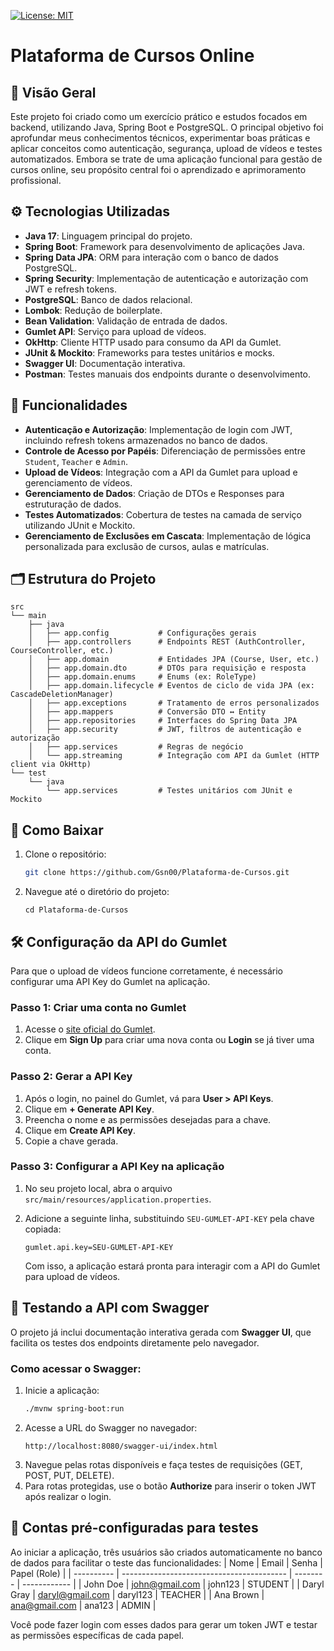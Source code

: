 [![License: MIT](https://img.shields.io/badge/License-MIT-yellow.svg)](https://github.com/Gsn00/plataforma-de-cursos/blob/main/LICENSE)

# Plataforma de Cursos Online

## 🎯 Visão Geral

Este projeto foi criado como um exercício prático e estudos focados em backend, utilizando Java, Spring Boot e PostgreSQL. O principal objetivo foi aprofundar meus conhecimentos técnicos, experimentar boas práticas e aplicar conceitos como autenticação, segurança, upload de vídeos e testes automatizados. Embora se trate de uma aplicação funcional para gestão de cursos online, seu propósito central foi o aprendizado e aprimoramento profissional.

## ⚙️ Tecnologias Utilizadas

- **Java 17**: Linguagem principal do projeto.
- **Spring Boot**: Framework para desenvolvimento de aplicações Java.
- **Spring Data JPA**: ORM para interação com o banco de dados PostgreSQL.
- **Spring Security**: Implementação de autenticação e autorização com JWT e refresh tokens.
- **PostgreSQL**: Banco de dados relacional.
- **Lombok**: Redução de boilerplate.
- **Bean Validation**: Validação de entrada de dados.
- **Gumlet API**: Serviço para upload de vídeos.
- **OkHttp**: Cliente HTTP usado para consumo da API da Gumlet.
- **JUnit & Mockito**: Frameworks para testes unitários e mocks.
- **Swagger UI**: Documentação interativa.
- **Postman**: Testes manuais dos endpoints durante o desenvolvimento.

## 🔐 Funcionalidades

- **Autenticação e Autorização**: Implementação de login com JWT, incluindo refresh tokens armazenados no banco de dados.
- **Controle de Acesso por Papéis**: Diferenciação de permissões entre `Student`, `Teacher` e `Admin`.
- **Upload de Vídeos**: Integração com a API da Gumlet para upload e gerenciamento de vídeos.
- **Gerenciamento de Dados**: Criação de DTOs e Responses para estruturação de dados.
- **Testes Automatizados**: Cobertura de testes na camada de serviço utilizando JUnit e Mockito.
- **Gerenciamento de Exclusões em Cascata**: Implementação de lógica personalizada para exclusão de cursos, aulas e matrículas.

## 🗂 Estrutura do Projeto

```text
src
└── main
    ├── java
    │   ├── app.config           # Configurações gerais
    │   ├── app.controllers      # Endpoints REST (AuthController, CourseController, etc.)
    │   ├── app.domain           # Entidades JPA (Course, User, etc.)
    │   ├── app.domain.dto       # DTOs para requisição e resposta
    │   ├── app.domain.enums     # Enums (ex: RoleType)
    │   ├── app.domain.lifecycle # Eventos de ciclo de vida JPA (ex: CascadeDeletionManager)
    │   ├── app.exceptions       # Tratamento de erros personalizados
    │   ├── app.mappers          # Conversão DTO ↔ Entity
    │   ├── app.repositories     # Interfaces do Spring Data JPA
    │   ├── app.security         # JWT, filtros de autenticação e autorização
    │   ├── app.services         # Regras de negócio
    │   └── app.streaming        # Integração com API da Gumlet (HTTP client via OkHttp)
└── test
    └── java
        └── app.services         # Testes unitários com JUnit e Mockito
```

## 🚀 Como Baixar

1. Clone o repositório:
   ```bash
   git clone https://github.com/Gsn00/Plataforma-de-Cursos.git
   ```
2. Navegue até o diretório do projeto:
   ```
   cd Plataforma-de-Cursos
   ```

## 🛠️ Configuração da API do Gumlet

Para que o upload de vídeos funcione corretamente, é necessário configurar uma API Key do Gumlet na aplicação.

### Passo 1: Criar uma conta no Gumlet

1. Acesse o [site oficial do Gumlet](https://www.gumlet.com/).
2. Clique em **Sign Up** para criar uma nova conta ou **Login** se já tiver uma conta.

### Passo 2: Gerar a API Key

1. Após o login, no painel do Gumlet, vá para **User > API Keys**.
2. Clique em **+ Generate API Key**.
3. Preencha o nome e as permissões desejadas para a chave.
4. Clique em **Create API Key**.
5. Copie a chave gerada.

### Passo 3: Configurar a API Key na aplicação

1. No seu projeto local, abra o arquivo `src/main/resources/application.properties`.
2. Adicione a seguinte linha, substituindo `SEU-GUMLET-API-KEY` pela chave copiada:
   ```properties
   gumlet.api.key=SEU-GUMLET-API-KEY
   ```

   Com isso, a aplicação estará pronta para interagir com a API do Gumlet para upload de vídeos.

## 🧪 Testando a API com Swagger

O projeto já inclui documentação interativa gerada com **Swagger UI**, que facilita os testes dos endpoints diretamente pelo navegador.

### Como acessar o Swagger:

1. Inicie a aplicação:
   ```bash
   ./mvnw spring-boot:run
    ```
2. Acesse a URL do Swagger no navegador:
   ```
   http://localhost:8080/swagger-ui/index.html
   ```
3. Navegue pelas rotas disponíveis e faça testes de requisições (GET, POST, PUT, DELETE).
4. Para rotas protegidas, use o botão **Authorize** para inserir o token JWT após realizar o login.

## 👥 Contas pré-configuradas para testes
Ao iniciar a aplicação, três usuários são criados automaticamente no banco de dados para facilitar o teste das funcionalidades:
| Nome       | Email                                     | Senha    | Papel (Role) |
| ---------- | ----------------------------------------- | -------- | ------------ |
| John Doe   | [john@gmail.com](mailto:john@gmail.com)   | john123  | STUDENT      |
| Daryl Gray | [daryl@gmail.com](mailto:daryl@gmail.com) | daryl123 | TEACHER      |
| Ana Brown  | [ana@gmail.com](mailto:ana@gmail.com)     | ana123   | ADMIN        |

Você pode fazer login com esses dados para gerar um token JWT e testar as permissões específicas de cada papel.
   
